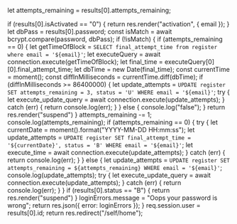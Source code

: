 let attempts_remaining = results[0].attempts_remaining;
  

  if (results[0].isActivated == "0") {
    return res.render("activation", { email });
  }
  let dbPass = results[0].password;
  const isMatch = await bcrypt.compare(password, dbPass);
  if (!isMatch) {
    if (attempts_remaining == 0) {
      let getTimeOfBlock = `SELECT final_attempt_time from register where email = '${email}'`;
      let executeQuery = await connection.execute(getTimeOfBlock);
      let final_time = executeQuery[0][0].final_attempt_time;
      let dbTime = new Date(final_time);
      const currentTime = moment();
      const diffInMilliseconds = currentTime.diff(dbTime);
      if (diffInMilliseconds >= 86400000) {
        let update_attempts = `UPDATE register SET attempts_remaining = 3, status = 'U' WHERE email = '${email}'`;
        try {
          let execute_update_query = await connection.execute(update_attempts);
        } catch (err) {
          return console.log(err);
        }
      } else {
        console.log("false");
      }
      return res.render("suspend")
    }
    attempts_remaining -= 1;
    console.log(attempts_remaining);
    if (attempts_remaining == 0) {
      try {
        let currentDate = moment().format("YYYY-MM-DD HH:mm:ss");
        let update_attempts = `UPDATE register SET final_attempt_time = '${currentDate}', status = 'B' WHERE email = '${email}'`;
        let execute_time = await connection.execute(update_attempts);
      } catch (err) {
        return console.log(err);
      }
    } else {
      let update_attempts = `UPDATE register SET attempts_remaining = ${attempts_remaining} WHERE email = '${email}'`;
      console.log(update_attempts);
      try {
        let execute_update_query = await connection.execute(update_attempts);
      } catch (err) {
        return console.log(err);
      }
    }
    if (results[0].status == "B") {
      return res.render("suspend")
    }
    loginErrors.message = "Oops your password is wrong";
    return res.json({ error: loginErrors });
  }
  req.session.user = results[0].id;
  return res.redirect("/self/home");